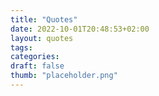 ```yaml
---
title: "Quotes"
date: 2022-10-01T20:48:53+02:00
layout: quotes
tags:
categories:
draft: false
thumb: "placeholder.png"
---
```


